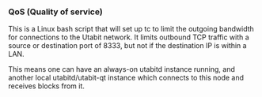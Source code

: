 ### QoS (Quality of service) ###

This is a Linux bash script that will set up tc to limit the outgoing bandwidth for connections to the Utabit network. It limits outbound TCP traffic with a source or destination port of 8333, but not if the destination IP is within a LAN.

This means one can have an always-on utabitd instance running, and another local utabitd/utabit-qt instance which connects to this node and receives blocks from it.
